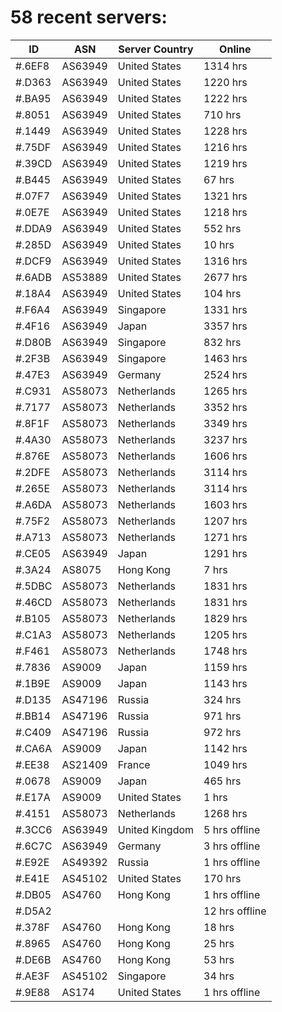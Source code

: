# 58 recent servers:

| ID | ASN | Server Country | Online |
| ------ | ------ | ------ | ------ |
| #.6EF8 | AS63949 | United States | 1314 hrs |
| #.D363 | AS63949 | United States | 1220 hrs |
| #.BA95 | AS63949 | United States | 1222 hrs |
| #.8051 | AS63949 | United States | 710 hrs |
| #.1449 | AS63949 | United States | 1228 hrs |
| #.75DF | AS63949 | United States | 1216 hrs |
| #.39CD | AS63949 | United States | 1219 hrs |
| #.B445 | AS63949 | United States | 67 hrs |
| #.07F7 | AS63949 | United States | 1321 hrs |
| #.0E7E | AS63949 | United States | 1218 hrs |
| #.DDA9 | AS63949 | United States | 552 hrs |
| #.285D | AS63949 | United States | 10 hrs |
| #.DCF9 | AS63949 | United States | 1316 hrs |
| #.6ADB | AS53889 | United States | 2677 hrs |
| #.18A4 | AS63949 | United States | 104 hrs |
| #.F6A4 | AS63949 | Singapore | 1331 hrs |
| #.4F16 | AS63949 | Japan | 3357 hrs |
| #.D80B | AS63949 | Singapore | 832 hrs |
| #.2F3B | AS63949 | Singapore | 1463 hrs |
| #.47E3 | AS63949 | Germany | 2524 hrs |
| #.C931 | AS58073 | Netherlands | 1265 hrs |
| #.7177 | AS58073 | Netherlands | 3352 hrs |
| #.8F1F | AS58073 | Netherlands | 3349 hrs |
| #.4A30 | AS58073 | Netherlands | 3237 hrs |
| #.876E | AS58073 | Netherlands | 1606 hrs |
| #.2DFE | AS58073 | Netherlands | 3114 hrs |
| #.265E | AS58073 | Netherlands | 3114 hrs |
| #.A6DA | AS58073 | Netherlands | 1603 hrs |
| #.75F2 | AS58073 | Netherlands | 1207 hrs |
| #.A713 | AS58073 | Netherlands | 1271 hrs |
| #.CE05 | AS63949 | Japan | 1291 hrs |
| #.3A24 | AS8075 | Hong Kong | 7 hrs |
| #.5DBC | AS58073 | Netherlands | 1831 hrs |
| #.46CD | AS58073 | Netherlands | 1831 hrs |
| #.B105 | AS58073 | Netherlands | 1829 hrs |
| #.C1A3 | AS58073 | Netherlands | 1205 hrs |
| #.F461 | AS58073 | Netherlands | 1748 hrs |
| #.7836 | AS9009 | Japan | 1159 hrs |
| #.1B9E | AS9009 | Japan | 1143 hrs |
| #.D135 | AS47196 | Russia | 324 hrs |
| #.BB14 | AS47196 | Russia | 971 hrs |
| #.C409 | AS47196 | Russia | 972 hrs |
| #.CA6A | AS9009 | Japan | 1142 hrs |
| #.EE38 | AS21409 | France | 1049 hrs |
| #.0678 | AS9009 | Japan | 465 hrs |
| #.E17A | AS9009 | United States | 1 hrs |
| #.4151 | AS58073 | Netherlands | 1268 hrs |
| #.3CC6 | AS63949 | United Kingdom | 5 hrs offline |
| #.6C7C | AS63949 | Germany | 3 hrs offline |
| #.E92E | AS49392 | Russia | 1 hrs offline |
| #.E41E | AS45102 | United States | 170 hrs |
| #.DB05 | AS4760 | Hong Kong | 1 hrs offline |
| #.D5A2 |  |  | 12 hrs offline |
| #.378F | AS4760 | Hong Kong | 18 hrs |
| #.8965 | AS4760 | Hong Kong | 25 hrs |
| #.DE6B | AS4760 | Hong Kong | 53 hrs |
| #.AE3F | AS45102 | Singapore | 34 hrs |
| #.9E88 | AS174 | United States | 1 hrs offline |

